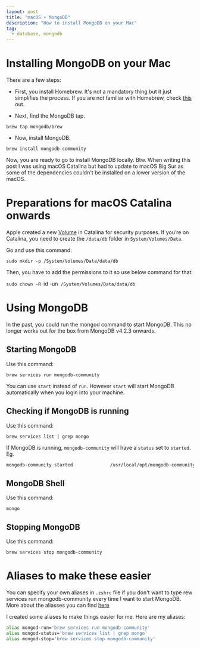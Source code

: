 ```yaml
---
layout: post
title: "macOS + MongoDB"
description: "How to install MongoDB on your Mac"
tag:
  - database, mongodb
---
```


# Installing MongoDB on your Mac

There are a few steps:

- First, you install Homebrew. It's not a mandatory thing but it just simplifies the process. If you are not familiar with Homebrew, check [this](https://brew.sh) out.

- Next, find the MongoDB tap.

`brew tap mongodb/brew`

- Now, install MongoDB.

`brew install mongodb-community`

Now, you are ready to go to install MongoDB locally. Btw. When writing this post I was using macOS Catalina but had to update to macOS Big Sur as some of the dependencies couldn't be installed on a lower version of the macOS.

# Preparations for macOS Catalina onwards

Apple created a new [Volume](https://support.apple.com/en-us/HT210650) in Catalina for security purposes. If you’re on Catalina, you need to create the `/data/db` folder in `System/Volumes/Data`.

Go and use this command:

`sudo mkdir -p /System/Volumes/Data/data/db`

Then, you have to add the permissions to it so use below command for that:

`sudo chown -R `id -un` /System/Volumes/Data/data/db`

# Using MongoDB

In the past, you could run the mongod command to start MongoDB. This no longer works out for the box from MongoDB v4.2.3 onwards.

## Starting MongoDB

Use this command:

`brew services run mongodb-community`

You can use `start` instead of `run`. However `start` will start MongoDB automatically when you login into your machine.

## Checking if MongoDB is running

Use this command:

`brew services list | grep mongo`

If MongoDB is running, `mongodb-community` will have a `status` set to `started`.
Eg.

```bash
mongodb-community started              /usr/local/opt/mongodb-community/homebrew.mxcl.mongodb-community.plist
```

## MongoDB Shell

Use this command:

`mongo`

## Stopping MongoDB

Use this command:

`brew services stop mongodb-community`

# Aliases to make these easier

You can specify your own aliases in `.zshrc` file if you don't want to type rew services run mongodb-community every time I want to start MongoDB. More about the aliasses you can find [here](https://haker.dev/2023/01/04/iTerm2+Oh-My-Zsh.html)

I created some aliases to make things easier for me. Here are my aliases:

```bash
alias mongod-run='brew services run mongodb-community'
alias mongod-status='brew services list | grep mongo'
alias mongod-stop='brew services stop mongodb-community'
```
